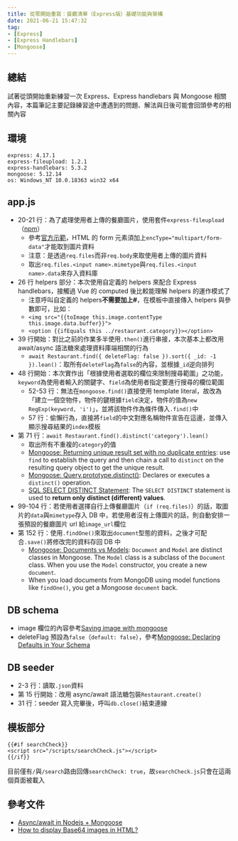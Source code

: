 ```yaml
---
title: 從零開始重寫：餐廳清單（Express版）基礎功能與架構
date: 2021-06-21 15:47:32
tag:
- [Express]
- [Express Handlebars]
- [Mongoose]
---
```


## 總結

試著從頭開始重新練習一次 Express、Express handlebars 與 Mongoose 相關內容，本篇筆記主要記錄練習途中遭遇到的問題、解法與日後可能會回頭參考的相關內容

## 環境

```
express: 4.17.1
express-fileupload: 1.2.1
express-handlebars: 5.3.2
mongoose: 5.12.14
os: Windows_NT 10.0.18363 win32 x64
```

## app.js

<script src="https://gist.github.com/tzynwang/97709d3b1d83e3ff4505924a09d819f4.js"></script>

- 20-21 行：為了處理使用者上傳的餐廳圖片，使用套件`express-fileupload`（[npm](https://www.npmjs.com/package/express-fileupload)）
  - 參考[官方示範](https://github.com/richardgirges/express-fileupload/tree/master/example#basic-file-upload)，HTML 的 form 元素須加上`encType="multipart/form-data"`才能取到圖片資料
  - 注意：是透過`req.files`而非`req.body`來取使用者上傳的圖片資料
  - 取出`req.files.<input name>.mimetype`與`req.files.<input name>.data`來存入資料庫
- 26 行 helpers 部分：本次使用自定義的 helpers 來配合 Express handlebars，接觸過 Vue 的 computed 後比較能理解 helpers 的運作模式了
  - 注意呼叫自定義的 helpers**不需要加上#**，在模板中直接傳入 helpers 與參數即可，比如：
  - `<img src="{{toImage this.image.contentType this.image.data.buffer}}">`
  - `<option {{ifEquals this ../restaurant.category}}></option>`
- 39 行開始：對比之前的作業多半使用`.then()`進行串接，本次基本上都改用 await/async 語法糖來處理資料庫端相關的行為
  - `await Restaurant.find({ deleteFlag: false }).sort({ _id: -1 }).lean()`：取所有`deleteFlag`為`false`的內容，並根據`_id`逆向排列
- 48 行開始：本次實作出「根據使用者選取的欄位來限制搜尋範圍」之功能，`keyword`為使用者輸入的關鍵字、`field`為使用者指定要進行搜尋的欄位範圍
  - 52-53 行：無法在`mongoose.find()`直接使用 template literal，故改為「建立一個空物件，物件的鍵根據`field`決定，物件的值為`new RegExp(keyword, 'i')`」，並將該物件作為條件傳入`.find()`中
  - 57 行：偷懶行為，直接將`field`的中文對應名稱物件宣告在這邊，並傳入顯示搜尋結果的`index`模板
- 第 71 行：`await Restaurant.find().distinct('category').lean()`
  - 取出所有不重複的`category`的值
  - [Mongoose: Returning unique result set with no duplicate entries](https://stackoverflow.com/questions/30020946/mongoose-returning-unique-result-set-with-no-duplicate-entries): use `find` to establish the query and then chain a call to `distinct` on the resulting query object to get the unique result.
  - [Mongoose: Query.prototype.distinct()](https://mongoosejs.com/docs/api.html#query_Query-distinct): Declares or executes a `distinct()` operation.
  - [SQL SELECT DISTINCT Statement](https://www.w3schools.com/sql/sql_distinct.asp): The `SELECT DISTINCT` statement is used to **return only distinct (different) values**.
- 99-104 行：若使用者選擇自行上傳餐廳圖片（`if (req.files)`）的話，取圖片的`data`與`mimetype`存入 DB 中，若使用者沒有上傳圖片的話，則自動安排一張預設的餐廳圖片 url 給`image_url`欄位
- 第 152 行：使用`.findOne()`來取出`document`型態的資料，之後才可配合`.save()`將修改完的資料存回 DB 中
  - [Mongoose: Documents vs Models](https://mongoosejs.com/docs/documents.html#documents-vs-models): `Document` and `Model` are distinct classes in Mongoose. The `Model` class is a subclass of the `Document` class. When you use the `Model` constructor, you create a new `document`.
  - When you load documents from MongoDB using model functions like `findOne()`, you get a Mongoose `document` back.

## DB schema

<script src="https://gist.github.com/tzynwang/935464602cb71801e3b1c63acce9eb76.js"></script>

- image 欄位的內容參考[Saving image with mongoose](https://stackoverflow.com/questions/27353346/saving-image-with-mongoose)
- deleteFlag 預設為`false`（`default: false`），參考[Mongoose: Declaring Defaults in Your Schema](https://mongoosejs.com/docs/defaults.html)

## DB seeder

<script src="https://gist.github.com/tzynwang/7585b5fbe4fcdfa38aecfaf72276f832.js"></script>

- 2-3 行：讀取`.json`資料
- 第 15 行開始：改用 async/await 語法糖包裝`Restaurant.create()`
- 31 行：seeder 寫入完畢後，呼叫`db.close()`結束連線

## 模板部分

```
{{#if searchCheck}}
<script src="/scripts/searchCheck.js"></script>
{{/if}}
```

目前僅有`/`與`/search`路由回傳`searchCheck: true`，故`searchCheck.js`只會在這兩個頁面被載入

## 參考文件

- [Async/await in Nodejs + Mongoose](https://stackoverflow.com/questions/58189365/async-await-in-nodejs-mongoose)
- [How to display Base64 images in HTML?](https://stackoverflow.com/questions/8499633/how-to-display-base64-images-in-html)
